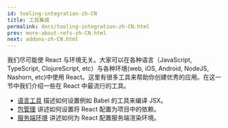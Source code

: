 ```yaml
---
id: tooling-integration-zh-CN
title: 工具集成
permalink: docs/tooling-integration-zh-CN.html
prev: more-about-refs-zh-CN.html
next: addons-zh-CN.html
---
```


我们尽可能使 React 与环境无关。大家可以在各种语言（JavaScript, TypeScript, ClojureScript, etc）与各种环境(web, iOS, Android, NodeJS, Nashorn, etc)中使用 React。这里有很多工具来帮助你创建优秀的应用。在这一节中我们介绍一些在 React 中最流行的工具。

* [语言工具](/react/docs/language-tooling.html) 描述如何设置例如 Babel 的工具来编译 JSX。
* [包管理](/react/docs/package-management.html) 讲述如何设置将 React 配置为项目中的依赖。
* [服务端环境](/react/docs/environments.html) 讲述如何为 React 配置服务端渲染环境。
